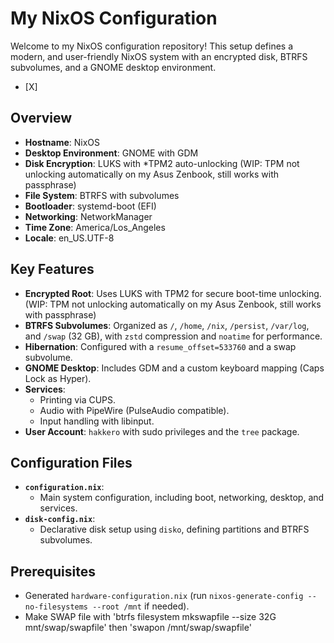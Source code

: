 # My NixOS Configuration

Welcome to my NixOS configuration repository! This setup defines a modern, and user-friendly NixOS system with an encrypted disk, BTRFS subvolumes, and a GNOME desktop environment.
* [X]
## Overview

- **Hostname**: NixOS
- **Desktop Environment**: GNOME with GDM
- **Disk Encryption**: LUKS with *TPM2 auto-unlocking (WIP: TPM not unlocking automatically on my Asus Zenbook, still works with passphrase)
- **File System**: BTRFS with subvolumes
- **Bootloader**: systemd-boot (EFI)
- **Networking**: NetworkManager
- **Time Zone**: America/Los_Angeles
- **Locale**: en_US.UTF-8

## Key Features

- **Encrypted Root**: Uses LUKS with TPM2 for secure boot-time unlocking. (WIP: TPM not unlocking automatically on my Asus Zenbook, still works with passphrase)
- **BTRFS Subvolumes**: Organized as `/`, `/home`, `/nix`, `/persist`, `/var/log`, and `/swap` (32 GB), with `zstd` compression and `noatime` for performance.
- **Hibernation**: Configured with a `resume_offset=533760` and a swap subvolume.
- **GNOME Desktop**: Includes GDM and a custom keyboard mapping (Caps Lock as Hyper).
- **Services**:
  - Printing via CUPS.
  - Audio with PipeWire (PulseAudio compatible).
  - Input handling with libinput.
- **User Account**: `hakkero` with sudo privileges and the `tree` package.

## Configuration Files

- **`configuration.nix`**:
  - Main system configuration, including boot, networking, desktop, and services.
- **`disk-config.nix`**:
  - Declarative disk setup using `disko`, defining partitions and BTRFS subvolumes.

## Prerequisites

- Generated `hardware-configuration.nix` (run `nixos-generate-config --no-filesystems --root /mnt` if needed).
- Make SWAP file with 'btrfs filesystem mkswapfile --size 32G mnt/swap/swapfile' then 'swapon /mnt/swap/swapfile'
